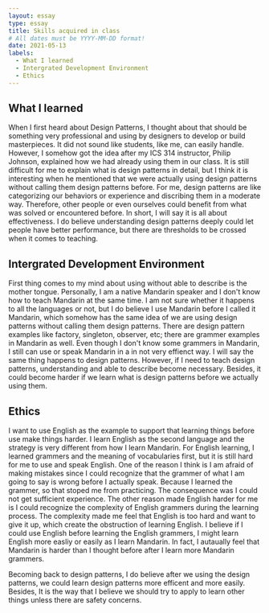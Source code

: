 ```yaml
---
layout: essay
type: essay
title: Skills acquired in class
# All dates must be YYYY-MM-DD format!
date: 2021-05-13
labels:
  - What I learned
  - Intergrated Development Environment
  - Ethics
---
```


## What I learned

When I first heard about Design Patterns, I thought about that should be something very professional and using by designers to develop or build masterpieces. It did not sound like students, like me, can easily handle. However, I somehow got the idea after my ICS 314 instructor, Philip Johnson, explained how we had already using them in our class. It is still difficult for me to explain what is design patterns in detail, but I think it is interesting when he mentioned that we were actually using design patterns without calling them design patterns before. For me, design patterns are like categorizing our behaviors or experience and discribing them in a moderate way. Therefore, other people or even ourselves could benefit from what was solved or encountered before. In short, I will say it is all about effectiveness. I do believe understanding design patterns deeply could let people have better performance, but there are thresholds to be crossed when it comes to teaching.

## Intergrated Development Environment

First thing comes to my mind about using without able to describe is the mother tongue. Personally, I am a native Mandarin speaker and I don't know how to teach Mandarin at the same time. I am not sure whether it happens to all the languages or not, but I do believe I use Mandarin before I called it Mandarin, which somehow has the same idea of we are using design patterns without calling them design patterns. There are design pattern examples like factory, singleton, observer, etc; there are grammer examples in Mandarin as well. Even though I don't know some grammers in Mandarin, I still can use or speak Mandarin in a in not very effienct way. I will say the same thing happens to design patterns. However, if I need to teach design patterns, understanding and able to describe become necessary. Besides, it could become harder if we learn what is design patterns before we actually using them.

## Ethics

I want to use English as the example to support that learning things before use make things harder. I learn English as the second language and the strategy is very different from how I learn Mandarin. For English learning, I learned grammers and the meaning of vocabularies first, but it is still hard for me to use and speak English. One of the reason I think is I am afraid of making mistakes since I could recognize that the grammer of what I am going to say is wrong before I actually speak. Because I learned the grammer, so that stoped me from practicing. The consequence was I could not get sufficient experience. The other reason made English harder for me is I could recognize the complexity of English grammers during the learning process. The complexity made me feel that English is too hard and want to give it up, which create the obstruction of learning English. I believe if I could use English before learning the English grammers, I might learn English more easliy or easily as I learn Mandarin. In fact, I autaually feel that Mandarin is harder than I thought before after I learn more Mandarin grammers.

Becoming back to design patterns, I do believe after we using the design patterns, we could learn design patterns more efficent and more easily. Besides, It is the way that I believe we should try to apply to learn other things unless there are safety concerns. 
